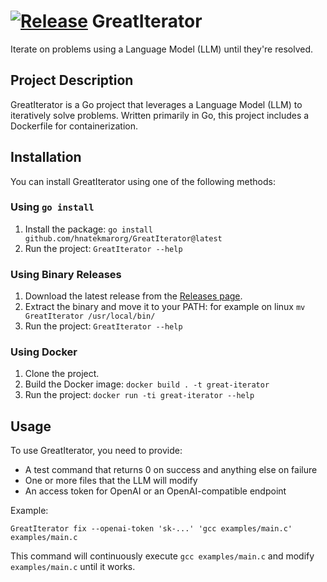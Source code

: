 [![Release](https://github.com/hnatekmarorg/GreatIterator/actions/workflows/release.yaml/badge.svg?branch=main)](https://github.com/hnatekmarorg/GreatIterator/actions/workflows/release.yaml)
**GreatIterator**
================

Iterate on problems using a Language Model (LLM) until they're resolved.

**Project Description**
---------------

GreatIterator is a Go project that leverages a Language Model (LLM) to iteratively solve problems. Written primarily in Go, this project includes a Dockerfile for containerization.

**Installation**
-------------

You can install GreatIterator using one of the following methods:

### Using `go install`

1. Install the package: `go install github.com/hnatekmarorg/GreatIterator@latest`
2. Run the project: `GreatIterator --help`

### Using Binary Releases

1. Download the latest release from the [Releases page](https://github.com/hnatekmarorg/GreatIterator/releases).
2. Extract the binary and move it to your PATH: for example on linux `mv GreatIterator /usr/local/bin/`
3. Run the project: `GreatIterator --help`

### Using Docker

1. Clone the project.
2. Build the Docker image: `docker build . -t great-iterator`
3. Run the project: `docker run -ti great-iterator --help`

**Usage**
-----

To use GreatIterator, you need to provide:

* A test command that returns 0 on success and anything else on failure
* One or more files that the LLM will modify
* An access token for OpenAI or an OpenAI-compatible endpoint

Example:
```
GreatIterator fix --openai-token 'sk-...' 'gcc examples/main.c' examples/main.c
```
This command will continuously execute `gcc examples/main.c` and modify `examples/main.c` until it works.
